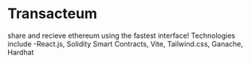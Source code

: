 # Transacteum
share and recieve ethereum using the fastest interface!
Technologies include -React.js, Solidity Smart Contracts, Vite, Tailwind.css, Ganache, Hardhat
